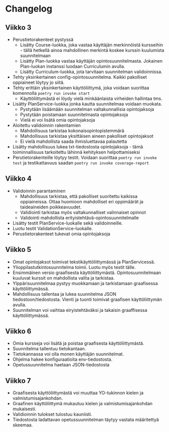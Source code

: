 # Changelog

## Viikko 3

- Perustietorakenteet pystyssä
    - Lisätty Course-luokka, joka vastaa käyttäjän merkinnöistä kursseihin - tällä hetkellä ainoa mahdollinen merkintä koskee kurssin kuulumista suunnitelmaan
    - Lisätty Plan-luokka vastaa käyttäjän opintosuunnitelmasta. Jokainen Plan-luokan instanssi luodaan Curriculumin avulla.
    - Lisätty Curriculum-luokka, jota tarvitaan suunnitelman validoinnissa.
- Tehty yksinkertainen config-opintosuunnitelma. Kaikki pakolliset oppiaineet löytyy jo siitä.
- Tehty erittäin yksinkertainen käyttöliittymä, joka voidaan suorittaa komennolla `poetry run invoke start`
    - Käyttöliittymästä ei löydy vielä minkäänlaista virheiden hallintaa tms.
- Lisätty PlanService-luokka jonka kautta suunnitelmaa voidaan muokata.
    - Pystytään lisäämään suunnitelman valtakunnallisia opintojaksoja
    - Pystytään poistamaan suunnitelmasta opintojaksoja
    - Vielä ei voi lisätä omia opintojaksoja
- Aloitettu validoinnin rakentamien
    - Mahdollisuus tarkistaa kokonaisopintopistemmärä
    - Mahdollisuus tarkistaa yksittäisen aineen pakolliset opintojaksot
    - Ei vielä mahdollista saada ihmisluettavaa palautetta
- Lisätty mahdollisuus lukea txt-tiedostosta opintojaksoja - tämä toiminnallisuus tarkoitettu lähinnä kehityksen helpottamiseksi 
- Perutietorakenteille löytyy testit. Voidaan suorittaa `poetry run invoke test` ja testikattavuus saadan `poetry run invoke coverage-report`

## Viikko 4

- Validoinnin parantaminen
    - Mahdollisuus tarkistaa, että pakolliset suoritettu kaikissa oppiaineissa. Ottaa huomioon mahdolliset eri oppimäärät ja taideaineiden poikkeavuudet.
    - Validiointi tarkistaa myös valtakunnalliset valinnaiset opinnot
    - Validointi mahdollista erityistehtävä-opintosuunnitelmalle
- Lisätty testit PlanService-luokalle sekä validoinneille.
- Luotu testit ValidationService-luokalle.
- Perustietorakenteet tukevat omia opintojaksoja

## Viikko 5

- Omat opintojaksot toimivat tekstikäyttöliittymässä ja PlanServicessä.
- Ylioppilastutkintosuunnitelma toimii. Luotu myös testit tälle.
- Ensimmäinen versio graafisesta käyttöliittymästä. Opintosuunnitelmaan kuuluvat kurssit on mahdollista valita ja tarkistaa. 
- Ylppärisuunnitelmaa pystyy muokkamaan ja tarkistamaan graafisessa käyttöliittymässä.
- Mahdollisuus tallentaa ja lukea suunnitelma JSON tiedostoon/tiedostosta. Vienti ja tuonti toimivat graafisen käyttöliittymän avulla.
- Suunnitelman voi vaihtaa eiryistehtäväksi ja takaisin graaffisessa käyttöliittymässä.

## Viikko 6

- Omia kursseja voi lisätä ja poistaa graafisesta käyttöliittymästä.
- Suunnitelma tallentuu tietokantaan.
- Tietokannassa voi olla monen käyttäjän suunnitelmat.
- Ohjelma hakee konfiguraatioita env-tiedostosta.
- Opetussuunnitelma haetaan JSON-tiedostosta

## Viikko 7

- Graafisesta käyttöliittymästä voi muuttaa YO-tukinnon kielen ja valmistumisajankohdan.
- Graafinen käyttöliittymä mukautuu kielen ja valmistumisajankohdan mukaisesti.
- Validioinnin tulokset tulostuu kauniisti.
- Tiedostosta ladattavan opetussuunnitelman täytyy vastata määritettyä skeemaa.